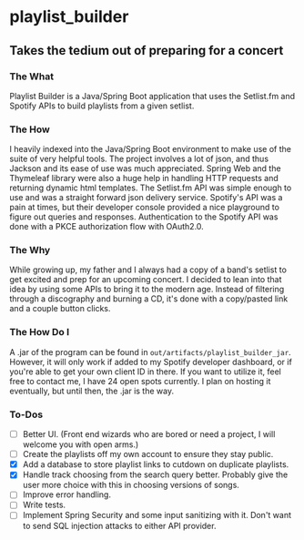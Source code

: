 # playlist_builder  
## Takes the tedium out of preparing for a concert  
### The What  
Playlist Builder is a Java/Spring Boot application that uses the Setlist.fm and Spotify APIs to build playlists from a given setlist.  
### The How  
I heavily indexed into the Java/Spring Boot environment to make use of the suite of very helpful tools. The project involves a lot of json, and thus Jackson and its ease of use was much appreciated. Spring Web and the Thymeleaf library were also a huge help in handling HTTP requests and returning dynamic html templates. The Setlist.fm API was simple enough to use and was a straight forward json delivery service. Spotify's API was a pain at times, but their developer console provided a nice playground to figure out queries and responses. Authentication to the Spotify API was done with a PKCE authorization flow with OAuth2.0.  
### The Why  
While growing up, my father and I always had a copy of a band's setlist to get excited and prep for an upcoming concert. I decided to lean into that idea by using some APIs to bring it to the modern age. Instead of filtering through a discography and burning a CD, it's done with a copy/pasted link and a couple button clicks.  
### The How Do I
A .jar of the program can be found in ```out/artifacts/playlist_builder_jar```. However, it will only work if added to my Spotify developer dashboard, or if you're able to get your own client ID in there. If you want to utilize it, feel free to contact me, I have 24 open spots currently. I plan on hosting it eventually, but until then, the .jar is the way.  
### To-Dos  
- [ ] Better UI. (Front end wizards who are bored or need a project, I will welcome you with open arms.)  
- [ ] Create the playlists off my own account to ensure they stay public.  
- [x] Add a database to store playlist links to cutdown on duplicate playlists.  
- [x] Handle track choosing from the search query better. Probably give the user more choice with this in choosing versions of songs.  
- [ ] Improve error handling.  
- [ ] Write tests.  
- [ ] Implement Spring Security and some input sanitizing with it. Don't want to send SQL injection attacks to either API provider.
